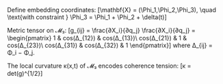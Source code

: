 Define embedding coordinates:
[\mathbf{X} = (\Phi_1,\Phi_2,\Phi_3), \quad \text{with constraint } \Phi_3 = \Phi_1 + \Phi_2 + \delta(t)]

Metric tensor on 𝓜₃:
[g_{ij} = \frac{∂X_i}{∂q_j} \frac{∂X_i}{∂q_j} = \begin{pmatrix} 1 & cos(Δ_{12}) & cos(Δ_{13})\ cos(Δ_{21}) & 1 & cos(Δ_{23})\ cos(Δ_{31}) & cos(Δ_{32}) & 1 \end{pmatrix}]
where Δ_{ij} = Φ_i − Φ_j.

The local curvature κ(x,t) of 𝓜₃ encodes coherence tension:
[κ = det(g)^{1/2}]